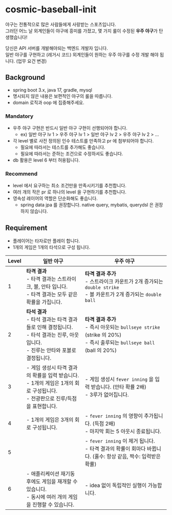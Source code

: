 # cosmic-baseball-init

야구는 전통적으로 많은 사람들에게 사랑받는 스포츠입니다.  
그러던 어느 날 외계인들이 야구에 흥미를 가졌고, 몇 가지 룰이 수정된 **우주 야구**가 탄생했습니다!

당신은 API 서버를 개발해야되는 백엔드 개발자 입니다.  
일반 야구를 구현하고 (레거시 코드) 외계인들이 원하는 우주 야구를 수정 개발 해야 됩니다. (업무 요건 변경)

## Background

- spring boot 3.x, java 17, gradle, mysql
- 명시되지 않은 내용은 보편적인 야구의 룰을 따릅니다.
- domain 로직과 oop 에 집중해주세요.

### Mandatory

- 우주 야구 구현은 반드시 일반 야구 구현이 선행되어야 합니다.
    - ex) 일반 야구 lv 1 > 우주 야구 lv 1 > 일반 야구 lv 2 > 우주 야구 lv 2 > ...
- 각 level 별로 사전 정의된 인수 테스트를 만족하고 pr 에 첨부되어야 합니다.
    - 필요에 따라서는 테스트를 추가해도 좋습니다.
    - 필요에 따라서는 준하는 조건으로 수정하셔도 좋습니다.
- db 활용은 level 6 부터 허용됩니다.

### Recommend

- level 에서 요구하는 최소 조건만을 만족시키기를 추천합니다.
- 여러 개의 작은 pr 로 하나의 level 을 구현하기를 추천합니다.
- 영속성 레이어의 역할은 단순화해도 좋습니다.
    - spring data jpa 를 권장합니다. native query, mybatis, querydsl 은 권장하지 않습니다.

## Requirement

- 플레이어는 타자로만 플레이 합니다.
- 1개의 게임은 1개의 타석으로 구성 됩니다.

| Level | 일반 야구                                                                                      | 우주 야구                                                                                                  |
|-------|--------------------------------------------------------------------------------------------|--------------------------------------------------------------------------------------------------------|
| 1     | **타격 결과**<br/>- 타격 결과는 스트라이크, 볼, 안타 입니다.<br/>- 타격 결과는 모두 같은 확률을 가집니다.                      | **타격 결과 추가**<br/> - 스트라이크 카운트가 2개 증가되는 `double strike`<br/> - 볼 카운트가 2개 증가되는 `double ball`             |
| 2     | **타석 결과**<br/>- 타석 결과는 타격 결과들로 인해 결정됩니다.<br/>- 타석 결과는 진루, 아웃 입니다.<br/>- 진루는 안타와 포볼로 결정됩니다. | **타격 결과 추가**<br/>- 즉시 아웃되는 `bullseye strike` (strike 의 20%)<br/>- 즉시 출루되는 `bullseye ball` (ball 의 20%) |
| 3     | - 게임 생성시 타격 결과의 확률을 입력 받습니다.<br/>- 1개의 게임은 1개의 회로 구성됩니다.<br/>- 전광판으로 진루/득점을 표현합니다.         | - 게임 생성시 `fever inning` 을 입력 받습니다. (안타 확률 2배)<br/>- 3루가 없어집니다.                                         |
| 4     | - 1개의 게임은 3개의 회로 구성됩니다.                                                                    | - `fever inning` 의 영향이 추가됩니다. (득점 2배)<br/>- 마지막 회는 5 아웃시 종료됩니다.                                        |
| 5     |                                                                                            | - `fever inning` 이 제거 됩니다.<br/>- 타격 결과의 확률이 회마다 바뀝니다. (홀수: 항상 같음, 짝수: 입력받은 확률)                         |
| 6     | - 애플리케이션 재기동 후에도 게임을 재개할 수 있습니다.<br/>- 동시에 여러 개의 게임을 진행할 수 있습니다.                           | - idea 없이 독립적인 실행이 가능합니다.                                                                              |
